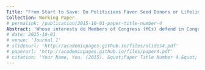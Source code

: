 ```yaml
---
Title: "From Start to Save: Do Politicians Favor Seed Donors or Lifeline Donors?"
Collection: Working Paper
# permalink: /publication/2015-10-01-paper-title-number-4
Abstract: 'Whose interests do Members of Congress (MCs) defend in Congress? I compare politicians' speech patterns advocating for their seed donors, lifeline donors (i.e., largest donor during their most competitive election), and constituents' interests to determine which they prioritize most throughout their careers.'
# date: 2015-10-01
# venue: 'Journal 1'
# slidesurl: 'http://academicpages.github.io/files/slides4.pdf'
# paperurl: 'http://academicpages.github.io/files/paper4.pdf'
# citation: 'Your Name, You. (2015). &quot;Paper Title Number 4.&quot; <i>Journal 1</i>. 1(4).'
---
```


